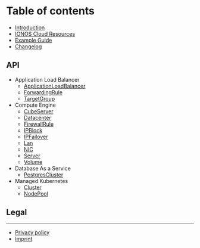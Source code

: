 # Table of contents

* [Introduction](README.md)
* [IONOS Cloud Resources](RESOURCES.md)
* [Example Guide](../examples/example.md)
* [Changelog](CHANGELOG.md)

## API

* Application Load Balancer
    * [ApplicationLoadBalancer](managed-resources/alb/applicationloadbalancer.md)
    * [ForwardingRule](managed-resources/alb/forwardingrule.md)
    * [TargetGroup](managed-resources/alb/targetgroup.md)
* Compute Engine
    * [CubeServer](managed-resources/compute/cubeserver.md)
    * [Datacenter](managed-resources/compute/datacenter.md)
    * [FirewallRule](managed-resources/compute/firewallrule.md)
    * [IPBlock](managed-resources/compute/ipblock.md)
    * [IPFailover](managed-resources/compute/ipfailover.md)
    * [Lan](managed-resources/compute/lan.md)
    * [NIC](managed-resources/compute/nic.md)
    * [Server](managed-resources/compute/server.md)
    * [Volume](managed-resources/compute/volume.md)
* Database As a Service
    * [PostgresCluster](managed-resources/dbaas/postgrescluster.md)
* Managed Kubernetes
    * [Cluster](managed-resources/k8s/cluster.md)
    * [NodePool](managed-resources/k8s/nodepool.md)

## Legal

---

* [Privacy policy](https://www.ionos.com/terms-gtc/terms-privacy/)
* [Imprint](https://www.ionos.de/impressum)
